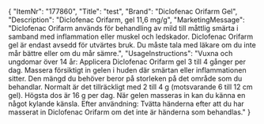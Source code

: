 {
  "ItemNr": "177860",
  "Title": "test",
  "Brand": "Diclofenac Orifarm Gel",
  "Description": "Diclofenac Orifarm, gel 11,6 mg/g",
  "MarketingMessage": "Diclofenac Orifarm används för behandling av mild till måttlig smärta i samband med inflammation eller muskel och ledskador. Diclofenac Orifarm gel är endast avsedd för utvärtes bruk. Du måste tala med läkare om du inte mår bättre eller om du mår sämre.",
  "UsageInstructions": "Vuxna och ungdomar över 14 år: Applicera Diclofenac Orifarm gel 3 till 4 gånger per dag. Massera försiktigt in gelen i huden där smärtan eller inflammationen sitter. Den mängd du behöver beror på storleken på det område som du behandlar. Normalt är det tillräckligt med 2 till 4 g (motsvarande 6 till 12 cm gel). Högsta dos är 16 g per dag. När gelen masseras in kan du känna en något kylande känsla. Efter användning: Tvätta händerna efter att du har masserat in Diclofenac Orifarm om det inte är händerna som behandlas."
}